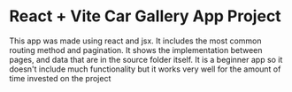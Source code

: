 # React + Vite Car Gallery App Project

This app was made using react and jsx. It includes the most common routing method and pagination. It shows
the implementation between pages, and data that are in the source folder itself. 
It is a beginner app so it doesn't include much functionality but it works very well for the amount of time 
invested on the project
